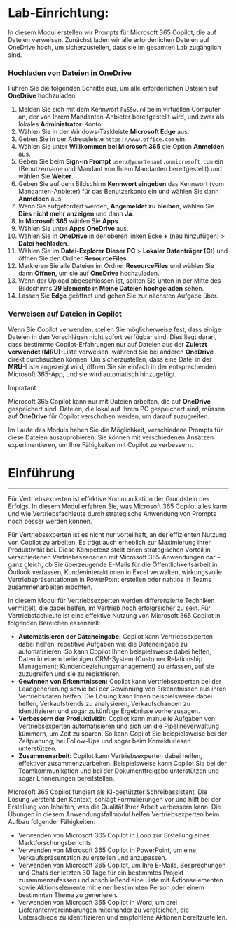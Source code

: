 # Lab-Einrichtung:

In diesem Modul erstellen wir Prompts für Microsoft 365 Copilot, die auf Dateien verweisen. Zunächst laden wir alle erforderlichen Dateien auf OneDrive hoch, um sicherzustellen, dass sie im gesamten Lab zugänglich sind.


### Hochladen von Dateien in OneDrive

Führen Sie die folgenden Schritte aus, um alle erforderlichen Dateien auf **OneDrive** hochzuladen:

1. Melden Sie sich mit dem Kennwort `Pa55w.rd` beim virtuellen Computer an, der von Ihrem Mandanten-Anbieter bereitgestellt wird, und zwar als lokales **Administrator**-Konto.
2. Wählen Sie in der Windows-Taskleiste **Microsoft Edge** aus.
3. Geben Sie in der Adressleiste `https://www.office.com` ein.
4. Wählen Sie unter **Willkommen bei Microsoft 365** die Option **Anmelden** aus.
5. Geben Sie beim **Sign-in Prompt** `userx@yourtenant.onmicrosoft.com` ein (Benutzername und Mandant von Ihrem Mandanten bereitgestellt) und wählen Sie **Weiter**.
6. Geben Sie auf dem Bildschirm **Kennwort eingeben** das Kennwort (vom Mandanten-Anbieter) für das Benutzerkonto ein und wählen Sie dann **Anmelden** aus.
7. Wenn Sie aufgefordert werden, **Angemeldet zu bleiben**, wählen Sie **Dies nicht mehr anzeigen** und dann **Ja**.
8. In **Microsoft 365** wählen Sie **Apps**.
9. Wählen Sie unter **Apps** **OneDrive** aus.
10. Wählen Sie in **OneDrive** in der oberen linken Ecke **+** (neu hinzufügen) > **Datei hochladen**.
11. Wählen Sie im **Datei-Explorer** **Dieser PC** > **Lokaler Datenträger (C:)** und öffnen Sie den Ordner **ResourceFiles**.
12. Markieren Sie alle Dateien im Ordner **ResourceFiles** und wählen Sie dann **Öffnen**, um sie auf **OneDrive** hochzuladen.
13. Wenn der Upload abgeschlossen ist, sollten Sie unten in der Mitte des Bildschirms **29 Elemente in Meine Dateien hochgeladen** sehen.
14. Lassen Sie **Edge** geöffnet und gehen Sie zur nächsten Aufgabe über.

### Verweisen auf Dateien in Copilot

Wenn Sie Copilot verwenden, stellen Sie möglicherweise fest, dass einige Dateien in den Vorschlägen nicht sofort verfügbar sind. Dies liegt daran, dass bestimmte Copilot-Erfahrungen nur auf Dateien aus der **Zuletzt verwendet (MRU)**-Liste verweisen, während Sie bei anderen **OneDrive** direkt durchsuchen können. Um sicherzustellen, dass eine Datei in der **MRU**-Liste angezeigt wird, öffnen Sie sie einfach in der entsprechenden Microsoft 365-App, und sie wird automatisch hinzugefügt.

> [!IMPORTANT]
> Microsoft 365 Copilot kann nur mit Dateien arbeiten, die auf **OneDrive** gespeichert sind. Dateien, die lokal auf Ihrem PC gespeichert sind, müssen auf **OneDrive** für Copilot verschoben werden, um darauf zuzugreifen.

Im Laufe des Moduls haben Sie die Möglichkeit, verschiedene Prompts für diese Dateien auszuprobieren. Sie können mit verschiedenen Ansätzen experimentieren, um Ihre Fähigkeiten mit Copilot zu verbessern.
# Einführung
---
Für Vertriebsexperten ist effektive Kommunikation der Grundstein des Erfolgs. In diesem Modul erfahren Sie, was Microsoft 365 Copilot alles kann und wie Vertriebsfachleute durch strategische Anwendung von Prompts noch besser werden können.

Für Vertriebsexperten ist es nicht nur vorteilhaft, an der effizienten Nutzung von Copilot zu arbeiten. Es trägt auch erheblich zur Maximierung ihrer Produktivität bei. Diese Kompetenz stellt einen strategischen Vorteil in verschiedenen Vertriebsszenarien mit Microsoft 365-Anwendungen dar – ganz gleich, ob Sie überzeugende E-Mails für die Öffentlichkeitsarbeit in Outlook verfassen, Kundeninteraktionen in Excel verwalten, wirkungsvolle Vertriebspräsentationen in PowerPoint erstellen oder nahtlos in Teams zusammenarbeiten möchten.<br>

In diesem Modul für Vertriebsexperten werden differenzierte Techniken vermittelt, die dabei helfen, im Vertrieb noch erfolgreicher zu sein. Für Vertriebsfachleute ist eine effektive Nutzung von Microsoft 365 Copilot in folgenden Bereichen essenziell:

 -  **Automatisieren der Dateneingabe:** Copilot kann Vertriebsexperten dabei helfen, repetitive Aufgaben wie die Dateneingabe zu automatisieren. So kann Copilot Ihnen beispielsweise dabei helfen, Daten in einem beliebigen CRM-System (Customer Relationship Management; Kundenbeziehungsmanagement) zu erfassen, auf sie zuzugreifen und sie zu registrieren.<br>
 -  **Gewinnen von Erkenntnissen:** Copilot kann Vertriebsexperten bei der Leadgenerierung sowie bei der Gewinnung von Erkenntnissen aus ihren Vertriebsdaten helfen. Die Lösung kann Ihnen beispielsweise dabei helfen, Verkaufstrends zu analysieren, Verkaufschancen zu identifizieren und sogar zukünftige Ergebnisse vorherzusagen.<br>
 -  **Verbessern der Produktivität:** Copilot kann manuelle Aufgaben von Vertriebsexperten automatisieren und sich um die Pipelineverwaltung kümmern, um Zeit zu sparen. So kann Copilot Sie beispielsweise bei der Zeitplanung, bei Follow-Ups und sogar beim Korrekturlesen unterstützen.<br>
 -  **Zusammenarbeit**: Copilot kann Vertriebsexperten dabei helfen, effektiver zusammenzuarbeiten. Beispielsweise kann Copilot Sie bei der Teamkommunikation und bei der Dokumentfreigabe unterstützen und sogar Erinnerungen bereitstellen.

Microsoft 365 Copilot fungiert als KI-gestützter Schreibassistent. Die Lösung versteht den Kontext, schlägt Formulierungen vor und hilft bei der Erstellung von Inhalten, was die Qualität Ihrer Arbeit verbessern kann. Die Übungen in diesem Anwendungsfallmodul helfen Vertriebsexperten beim Aufbau folgender Fähigkeiten:<br>

 -  Verwenden von Microsoft 365 Copilot in Loop zur Erstellung eines Marktforschungsberichts.
 -  Verwenden von Microsoft 365 Copilot in PowerPoint, um eine Verkaufspräsentation zu erstellen und anzupassen.
 -  Verwenden von Microsoft 365 Copilot, um Ihre E-Mails, Besprechungen und Chats der letzten 30 Tage für ein bestimmtes Projekt zusammenzufassen und anschließend eine Liste mit Aktionselementen sowie Aktionselemente mit einer bestimmten Person oder einem bestimmten Thema zu generieren.
 -  Verwenden von Microsoft 365 Copilot in Word, um drei Lieferantenvereinbarungen miteinander zu vergleichen, die Unterschiede zu identifizieren und empfohlene Aktionen bereitzustellen.
